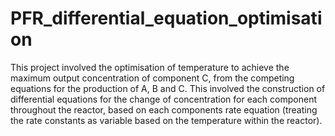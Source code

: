 # PFR_differential_equation_optimisation
This project involved the optimisation of temperature to achieve the maximum output concentration of component C, from the competing equations for the production of A, B and C. This involved the construction of differential equations for the change of concentration for each component throughout the reactor, based on each components rate equation (treating the rate constants as variable based on the temperature within the reactor).

